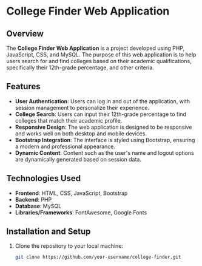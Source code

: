 # College Finder Web Application

## Overview
The **College Finder Web Application** is a project developed using PHP, JavaScript, CSS, and MySQL. The purpose of this web application is to help users search for and find colleges based on their academic qualifications, specifically their 12th-grade percentage, and other criteria.

## Features
- **User Authentication**: Users can log in and out of the application, with session management to personalize their experience.
- **College Search**: Users can input their 12th-grade percentage to find colleges that match their academic profile.
- **Responsive Design**: The web application is designed to be responsive and works well on both desktop and mobile devices.
- **Bootstrap Integration**: The interface is styled using Bootstrap, ensuring a modern and professional appearance.
- **Dynamic Content**: Content such as the user's name and logout options are dynamically generated based on session data.

## Technologies Used
- **Frontend**: HTML, CSS, JavaScript, Bootstrap
- **Backend**: PHP
- **Database**: MySQL
- **Libraries/Frameworks**: FontAwesome, Google Fonts

## Installation and Setup
1. Clone the repository to your local machine:
   ```bash
   git clone https://github.com/your-username/college-finder.git
